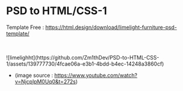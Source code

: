 # PSD to HTML/CSS-1
Template Free : https://html.design/download/limelight-furniture-psd-template/

  <br>
  <br>
![limelighht](https://github.com/Zm1thDev/PSD-to-HTML-CSS-1/assets/139777730/4fcae06a-e3b1-4bdd-b4ec-14248a3860cf)

- (image source : https://www.youtube.com/watch?v=NjcpIpM0Uq0&t=272s) 

